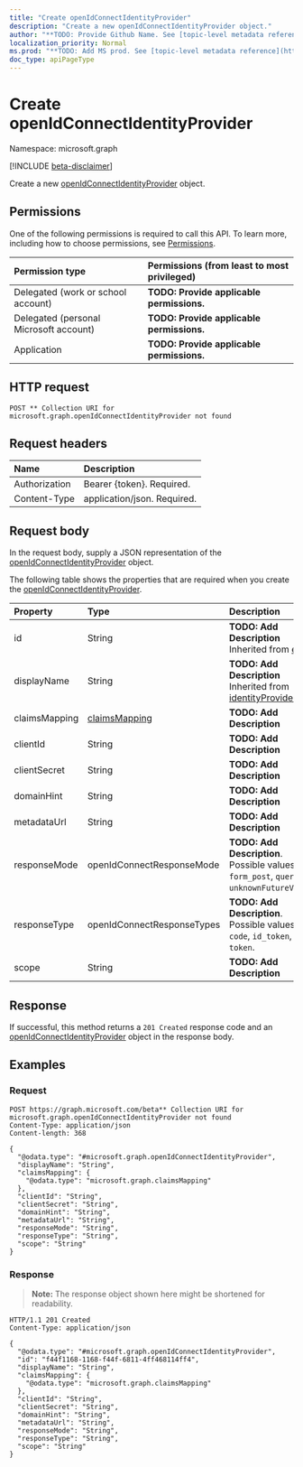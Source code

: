 ```yaml
---
title: "Create openIdConnectIdentityProvider"
description: "Create a new openIdConnectIdentityProvider object."
author: "**TODO: Provide Github Name. See [topic-level metadata reference](https://msgo.azurewebsites.net/add/document/guidelines/metadata.html#topic-level-metadata)**"
localization_priority: Normal
ms.prod: "**TODO: Add MS prod. See [topic-level metadata reference](https://msgo.azurewebsites.net/add/document/guidelines/metadata.html#topic-level-metadata)**"
doc_type: apiPageType
---
```


# Create openIdConnectIdentityProvider
Namespace: microsoft.graph

[!INCLUDE [beta-disclaimer](../../includes/beta-disclaimer.md)]

Create a new [openIdConnectIdentityProvider](../resources/openidconnectidentityprovider.md) object.

## Permissions
One of the following permissions is required to call this API. To learn more, including how to choose permissions, see [Permissions](/graph/permissions-reference).

|Permission type|Permissions (from least to most privileged)|
|:---|:---|
|Delegated (work or school account)|**TODO: Provide applicable permissions.**|
|Delegated (personal Microsoft account)|**TODO: Provide applicable permissions.**|
|Application|**TODO: Provide applicable permissions.**|

## HTTP request

<!-- {
  "blockType": "ignored"
}
-->
``` http
POST ** Collection URI for microsoft.graph.openIdConnectIdentityProvider not found
```

## Request headers
|Name|Description|
|:---|:---|
|Authorization|Bearer {token}. Required.|
|Content-Type|application/json. Required.|

## Request body
In the request body, supply a JSON representation of the [openIdConnectIdentityProvider](../resources/openidconnectidentityprovider.md) object.

The following table shows the properties that are required when you create the [openIdConnectIdentityProvider](../resources/openidconnectidentityprovider.md).

|Property|Type|Description|
|:---|:---|:---|
|id|String|**TODO: Add Description** Inherited from [entity](../resources/entity.md)|
|displayName|String|**TODO: Add Description** Inherited from [identityProviderBase](../resources/identityproviderbase.md)|
|claimsMapping|[claimsMapping](../resources/claimsmapping.md)|**TODO: Add Description**|
|clientId|String|**TODO: Add Description**|
|clientSecret|String|**TODO: Add Description**|
|domainHint|String|**TODO: Add Description**|
|metadataUrl|String|**TODO: Add Description**|
|responseMode|openIdConnectResponseMode|**TODO: Add Description**. Possible values are: `form_post`, `query`, `unknownFutureValue`.|
|responseType|openIdConnectResponseTypes|**TODO: Add Description**. Possible values are: `code`, `id_token`, `token`.|
|scope|String|**TODO: Add Description**|



## Response

If successful, this method returns a `201 Created` response code and an [openIdConnectIdentityProvider](../resources/openidconnectidentityprovider.md) object in the response body.

## Examples

### Request
<!-- {
  "blockType": "request",
  "name": "create_openidconnectidentityprovider_from_"
}
-->
``` http
POST https://graph.microsoft.com/beta** Collection URI for microsoft.graph.openIdConnectIdentityProvider not found
Content-Type: application/json
Content-length: 368

{
  "@odata.type": "#microsoft.graph.openIdConnectIdentityProvider",
  "displayName": "String",
  "claimsMapping": {
    "@odata.type": "microsoft.graph.claimsMapping"
  },
  "clientId": "String",
  "clientSecret": "String",
  "domainHint": "String",
  "metadataUrl": "String",
  "responseMode": "String",
  "responseType": "String",
  "scope": "String"
}
```


### Response
>**Note:** The response object shown here might be shortened for readability.
<!-- {
  "blockType": "response",
  "truncated": true,
  "@odata.type": "microsoft.graph.openIdConnectIdentityProvider"
}
-->
``` http
HTTP/1.1 201 Created
Content-Type: application/json

{
  "@odata.type": "#microsoft.graph.openIdConnectIdentityProvider",
  "id": "f44f1168-1168-f44f-6811-4ff468114ff4",
  "displayName": "String",
  "claimsMapping": {
    "@odata.type": "microsoft.graph.claimsMapping"
  },
  "clientId": "String",
  "clientSecret": "String",
  "domainHint": "String",
  "metadataUrl": "String",
  "responseMode": "String",
  "responseType": "String",
  "scope": "String"
}
```

